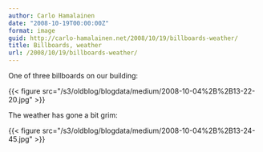```yaml
---
author: Carlo Hamalainen
date: "2008-10-19T00:00:00Z"
format: image
guid: http://carlo-hamalainen.net/2008/10/19/billboards-weather/
title: Billboards, weather
url: /2008/10/19/billboards-weather/
---
```

One of three billboards on our building:

{{< figure src="/s3/oldblog/blogdata/medium/2008-10-04%2B%2B13-22-20.jpg" >}}

The weather has gone a bit grim:

{{< figure src="/s3/oldblog/blogdata/medium/2008-10-04%2B%2B13-24-45.jpg" >}}
